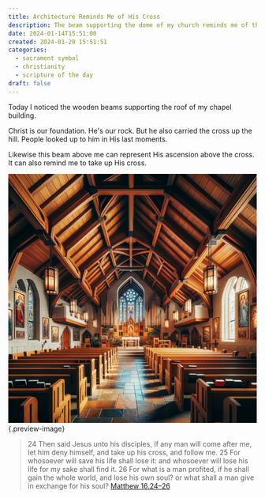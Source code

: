 ```yaml
---
title: Architecture Reminds Me of His Cross
description: The beam supporting the dome of my church reminds me of the cross He bore
date: 2024-01-14T15:51:00
created: 2024-01-20 15:51:51
categories:
  - sacrament symbol
  - christianity
  - scripture of the day
draft: false
---
```

Today I noticed the wooden beams supporting the roof of my chapel building. 

Christ is our foundation. He's our rock. But he also carried the cross up the hill. People looked up to him in His last moments. 

Likewise this beam above me can represent His ascension above the cross. It can also remind me to take up His cross. 

![Wooden beams](../img/dalle-wooden-beam-church.jpeg){.preview-image}

> 24 Then said Jesus unto his disciples, If any man will come after me, let him deny himself, and take up his cross, and follow me.  25 For whosoever will save his life shall lose it: and whosoever will lose his life for my sake shall find it.  26 For what is a man profited, if he shall gain the whole world, and lose his own soul? or what shall a man give in exchange for his soul?
> [Matthew 16.24–26](../scriptures/matthew-16.24-26)
